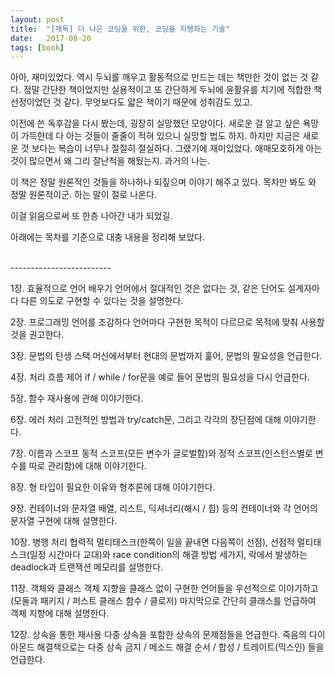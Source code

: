```yaml
---
layout: post
title:  "[재독] 더 나은 코딩을 위한, 코딩을 지탱하는 기술"
date:   2017-08-20
tags: [book]
---
```

  아아, 재미있었다. 역시 두뇌를 깨우고 활동적으로 만드는 데는 책만한 것이 없는 것 같다. 정말 간단한 책이었지만 실용적이고 또 간단하게 두뇌에 윤활유를 치기에 적합한 책 선정이었던 것 같다. 무엇보다도 얇은 책이기 때문에 성취감도 있고.

  이전에 쓴 독후감을 다시 봤는데, 굉장히 실망했던 모양이다. 새로운 걸 알고 싶은 욕망이 가득한데 다 아는 것들이 줄줄이 적혀 있으니 실망할 법도 하지. 하지만 지금은 새로운 것 보다는 복습이 너무나 절절히 절실하다. 그랬기에 재미있었다. 애매모호하게 아는 것이 많으면서 왜 그리 잘난척을 해뒀는지. 과거의 나는.

  이 책은 정말 원론적인 것들을 하나하나 되짚으며 이야기 해주고 있다. 목차만 봐도 와 정말 원론적이군. 하는 말이 절로 나온다.

  이걸 읽음으로써 또 한층 나아간 내가 되었길.

  아래에는 목차를 기준으로 대충 내용을 정리해 보았다.

<br/>
  -------------------------

  1장. 효율적으로 언어 배우기
  언어에서 절대적인 것은 없다는 것, 같은 단어도 설계자마다 다른 의도로 구현할 수 있다는 것을 설명한다.

  2장. 프로그래밍 언어를 조감하다
  언어마다 구현한 목적이 다르므로 목적에 맞춰 사용할 것을 권고한다.

  3장. 문법의 탄생
  스택 머신에서부터 현대의 문법까지 훑어, 문법의 필요성을 언급한다.

  4장. 처리 흐름 제어
  if / while / for문을 예로 들어 문법의 필요성을 다시 언급한다.

  5장. 함수
  재사용에 관해 이야기한다.

  6장. 에러 처리
  고전적인 방법과 try/catch문, 그리고 각각의 장단점에 대해 이야기한다.

  7장. 이름과 스코프
  동적 스코프(모든 변수가 글로벌함)와 정적 스코프(인스턴스별로 변수를 따로 관리함)에 대해 이야기한다.

  8장. 형
  타입이 필요한 이유와 형추론에 대해 이야기한다.

  9장. 컨테이너와 문자열
  배열, 리스트, 딕셔너리(해시 / 힙) 등의 컨테이너와 각 언어의 문자열 구현에 대해 설명한다.

  10장. 병행 처리
  협력적 멀티태스크(한쪽이 일을 끝내면 다음쪽이 선점), 선점적 멀티태스크(일정 시간마다 교대)와 race condition의 해결 방법 세가지, 락에서 발생하는 deadlock과 트랜잭션 메모리를 설명한다.

  11장. 객체와 클래스
  객체 지향을 클래스 없이 구현한 언어들을 우선적으로 이야기하고(모둘과 패키지 / 퍼스트 클래스 함수 / 클로저) 마지막으로 간단히 클래스를 언급하여 객체 지향에 대해 설명한다.

  12장. 상속을 통한 재사용
  다중 상속을 포함한 상속의 문제점들을 언급한다. 죽음의 다이아몬드 해결책으로는 다중 상속 금지 / 메소드 해결 순서 / 합성 / 트레이트(믹스인) 들을 언급한다.